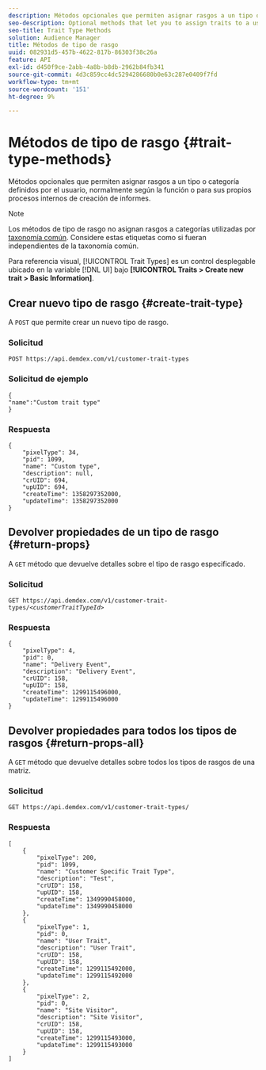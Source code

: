 ```yaml
---
description: Métodos opcionales que permiten asignar rasgos a un tipo o categoría definidos por el usuario, normalmente según la función o para sus propios procesos internos de creación de informes.
seo-description: Optional methods that let you to assign traits to a user-defined type or category, usually according to function or for your own internal reporting processes.
seo-title: Trait Type Methods
solution: Audience Manager
title: Métodos de tipo de rasgo
uuid: 082931d5-457b-4622-817b-86303f38c26a
feature: API
exl-id: d450f9ce-2abb-4a8b-b8db-2962b84fb341
source-git-commit: 4d3c859cc4dc5294286680b0e63c287e0409f7fd
workflow-type: tm+mt
source-wordcount: '151'
ht-degree: 9%

---
```


# Métodos de tipo de rasgo {#trait-type-methods}

Métodos opcionales que permiten asignar rasgos a un tipo o categoría definidos por el usuario, normalmente según la función o para sus propios procesos internos de creación de informes.

<!-- c_rest_api_trait_types_intro.xml -->

>[!NOTE]
>
>Los métodos de tipo de rasgo no asignan rasgos a categorías utilizadas por [taxonomía común](../../api/rest-api-main/aam-api-taxonomy.md#taxonomic-api-methods). Considere estas etiquetas como si fueran independientes de la taxonomía común.

Para referencia visual, [!UICONTROL Trait Types] es un control desplegable ubicado en la variable [!DNL UI] bajo **[!UICONTROL Traits > Create new trait > Basic Information]**.

## Crear nuevo tipo de rasgo {#create-trait-type}

A `POST` que permite crear un nuevo tipo de rasgo.

<!-- r_rest_api_create_trait_type.xml -->

### Solicitud

`POST https://api.demdex.com/v1/customer-trait-types`

### Solicitud de ejemplo

```
{
"name":"Custom trait type"
}
```

### Respuesta

```
{
    "pixelType": 34,
    "pid": 1099,
    "name": "Custom type",
    "description": null,
    "crUID": 694,
    "upUID": 694,
    "createTime": 1358297352000,
    "updateTime": 1358297352000
}
```

## Devolver propiedades de un tipo de rasgo {#return-props}

A `GET` método que devuelve detalles sobre el tipo de rasgo especificado.

<!-- r_rest_api_get_trait_type.xml -->

### Solicitud

`GET https://api.demdex.com/v1/customer-trait-types/`*`<customerTraitTypeId>`*

### Respuesta

```
{
    "pixelType": 4,
    "pid": 0,
    "name": "Delivery Event",
    "description": "Delivery Event",
    "crUID": 158,
    "upUID": 158,
    "createTime": 1299115496000,
    "updateTime": 1299115496000
}
```

## Devolver propiedades para todos los tipos de rasgos {#return-props-all}

A `GET` método que devuelve detalles sobre todos los tipos de rasgos de una matriz.

<!-- r_rest_api_get_trait_types.xml -->

### Solicitud

`GET https://api.demdex.com/v1/customer-trait-types/`

### Respuesta

```
[
    {
        "pixelType": 200,
        "pid": 1099,
        "name": "Customer Specific Trait Type",
        "description": "Test",
        "crUID": 158,
        "upUID": 158,
        "createTime": 1349990458000,
        "updateTime": 1349990458000
    },
    {
        "pixelType": 1,
        "pid": 0,
        "name": "User Trait",
        "description": "User Trait",
        "crUID": 158,
        "upUID": 158,
        "createTime": 1299115492000,
        "updateTime": 1299115492000
    },
    {
        "pixelType": 2,
        "pid": 0,
        "name": "Site Visitor",
        "description": "Site Visitor",
        "crUID": 158,
        "upUID": 158,
        "createTime": 1299115493000,
        "updateTime": 1299115493000
    }
]
```
